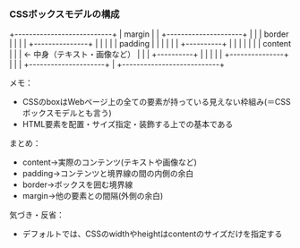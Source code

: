 ### CSSボックスモデルの構成

+---------------------------+
|        margin             |
|  +---------------------+  |
|  |     border          |  |
|  |  +---------------+  |  |
|  |  |   padding      |  |  |
|  |  |  +----------+  |  |  |
|  |  |  | content   |  |  |  ← 中身（テキスト・画像など）
|  |  |  +----------+  |  |  |
|  |  +---------------+  |  |
|  +---------------------+  |
+---------------------------+


メモ：
- CSSのboxはWebページ上の全ての要素が持っている見えない枠組み(＝CSSボックスモデルとも言う)
- HTML要素を配置・サイズ指定・装飾する上での基本である

まとめ：
- content→実際のコンテンツ(テキストや画像など)
- padding→コンテンツと境界線の間の内側の余白
- border→ボックスを囲む境界線
- margin→他の要素との間隔(外側の余白)

気づき・反省：
- デフォルトでは、CSSのwidthやheightはcontentのサイズだけを指定する
